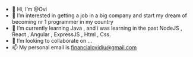 - 👋 Hi, I’m @Ovi
- 👀 I’m interested in getting a job in a big company and start my dream of becoming nr 1 programmer in my country
- 🌱 I’m currently learning Java , and i was learning in the past NodeJS , React , Angular , ExpressJS , Html , Css. 
- 💞️ I’m looking to collaborate on ...
- 📫 My personal email is financialovidiu@gmail.com 

<!---
LzOvi/LzOvi is a ✨ special ✨ repository because its `README.md` (this file) appears on your GitHub profile.
You can click the Preview link to take a look at your changes.
--->

